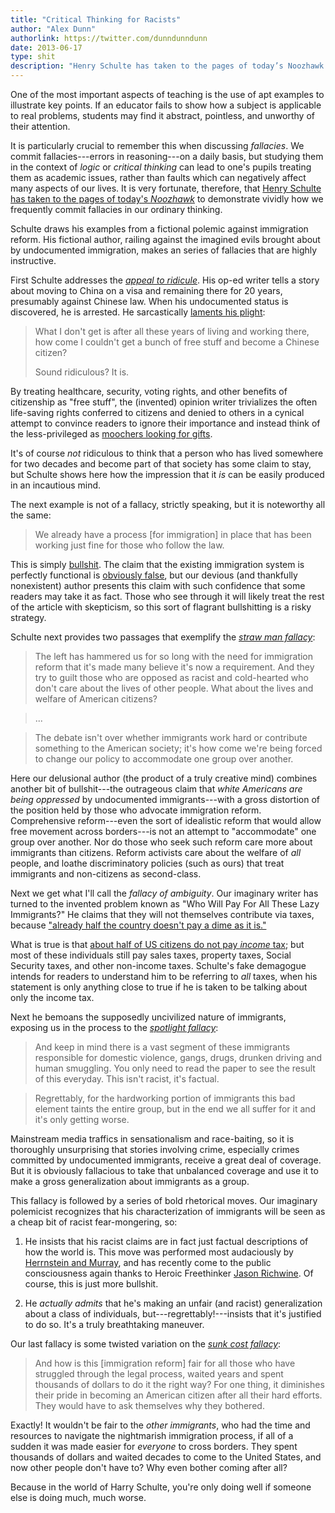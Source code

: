 ```yaml
---
title: "Critical Thinking for Racists"
author: "Alex Dunn"
authorlink: https://twitter.com/dunndunndunn
date: 2013-06-17
type: shit
description: "Henry Schulte has taken to the pages of today’s Noozhawk to demonstrate vividly how we frequently commit fallacies in our ordinary thinking."
---
```


One of the most important aspects of teaching is the use of apt
examples to illustrate key points.  If an educator fails to show how a
subject is applicable to real problems, students may find it abstract,
pointless, and unworthy of their attention.

It is particularly crucial to remember this when discussing
*fallacies*.  We commit fallacies---errors in reasoning---on a daily
basis, but studying them in the context of *logic* or *critical
thinking* can lead to one's pupils treating them as academic issues,
rather than faults which can negatively affect many aspects of our
lives.  It is very fortunate, therefore, that
[Henry Schulte has taken to the pages of today's *Noozhawk*](http://www.noozhawk.com/article/061713_henry_schulte_immigration_reform/
"Noozhawk: If We Would Use the Process Already in Place, We Wouldn\'t
Need Immigration \'Reform\'") to demonstrate vividly how we frequently
commit fallacies in our ordinary thinking.

Schulte draws his examples from a fictional polemic against
immigration reform.  His fictional author, railing against the
imagined evils brought about by undocumented immigration, makes an
series of fallacies that are highly instructive.

First Schulte addresses the
[*appeal to ridicule*](http://www.nizkor.org/features/fallacies/appeal-to-ridicule.html
"The Nizkor Project: Appeal to Ridicule").  His op-ed writer tells a
story about moving to China on a visa and remaining there for 20
years, presumably against Chinese law.  When his undocumented status
is discovered, he is arrested.  He sarcastically
[laments his plight](http://www.noozhawk.com/article/061713_henry_schulte_immigration_reform/
"Noozhawk: If We Would Use the Process Already in Place, We Wouldn\'t
Need Immigration \'Reform\'"):

> What I don't get is after all these years of living and working
> there, how come I couldn't get a bunch of free stuff and become a
> Chinese citizen?
>
> Sound ridiculous? It is.

By treating healthcare, security, voting rights, and other benefits of
citizenship as "free stuff", the (invented) opinion writer trivializes
the often life-saving rights conferred to citizens and denied to
others in a cynical attempt to convince readers to ignore their
importance and instead think of the less-privileged as
[moochers looking for gifts](http://thecaucus.blogs.nytimes.com/2012/11/14/romney-blames-loss-on-obamas-gifts-to-minorities-and-young-voters/
"Romney Blames Loss on Obama\'s \'Gifts\' to Minorities and Young
Voters").

It's of course *not* ridiculous to think that a person who has lived
somewhere for two decades and become part of that society has some
claim to stay, but Schulte shows here how the impression that it *is*
can be easily produced in an incautious mind.

The next example is not of a fallacy, strictly speaking, but it is
noteworthy all the same:

> We already have a process [for immigration] in place that has been
> working just fine for those who follow the law.

This is simply [bullshit](https://en.wikipedia.org/wiki/On_Bullshit
"Wikipedia: On Bullshit").  The claim that the existing immigration
system is perfectly functional is
[obviously false](http://usnews.nbcnews.com/_news/2013/04/12/17709883-waiting-half-a-life-for-a-green-card-families-languish-in-immigration-line?lite
"Waiting half a life for a green card: Families languish in
immigration line"), but our devious (and thankfully nonexistent)
author presents this claim with such confidence that some readers may
take it as fact.  Those who see through it will likely treat the rest
of the article with skepticism, so this sort of flagrant bullshitting
is a risky strategy.

Schulte next provides two passages that exemplify the
[*straw man fallacy*](http://www.nizkor.org/features/fallacies/straw-man.html
"Nizkor Project: Straw Man"):

> The left has hammered us for so long with the need for immigration
> reform that it's made many believe it's now a requirement.  And they
> try to guilt those who are opposed as racist and cold-hearted who
> don't care about the lives of other people.  What about the lives
> and welfare of American citizens?

> ...

> The debate isn't over whether immigrants work hard or contribute
> something to the American society; it's how come we're being forced
> to change our policy to accommodate one group over another.

Here our delusional author (the product of a truly creative mind)
combines another bit of bullshit---the outrageous claim that *white
Americans are being oppressed* by undocumented immigrants---with a
gross distortion of the position held by those who advocate
immigration reform.  Comprehensive reform---even the sort of
idealistic reform that would allow free movement across borders---is
not an attempt to "accommodate" one group over another.  Nor do those
who seek such reform care more about immigrants than citizens.  Reform
activists care about the welfare of *all* people, and loathe
discriminatory policies (such as ours) that treat immigrants and
non-citizens as second-class.

Next we get what I'll call the *fallacy of ambiguity*.  Our imaginary
writer has turned to the invented problem known as "Who Will Pay For
All These Lazy Immigrants?"  He claims that they will not themselves
contribute via taxes, because
["already half the country doesn't pay a dime as it is."](http://www.noozhawk.com/article/061713_henry_schulte_immigration_reform/
"Noozhawk: If We Would Use the Process Already in Place, We Wouldn\'t
Need Immigration \'Reform\'")

What is true is that
[about half of US citizens do not pay *income* tax](http://www.politifact.com/truth-o-meter/statements/2012/sep/18/mitt-romney/romney-says-47-percent-americans-pay-no-income-tax/
"Politifact: Mitt Romney says 47 percent of Americans pay no income
tax"); but most of these individuals still pay sales taxes, property
taxes, Social Security taxes, and other non-income taxes.  Schulte's
fake demagogue intends for readers to understand him to be referring
to *all* taxes, when his statement is only anything close to true if
he is taken to be talking about only the income tax.

Next he bemoans the supposedly uncivilized nature of immigrants,
exposing us in the process to the
[*spotlight fallacy*](http://www.nizkor.org/features/fallacies/spotlight.html
"Nizkor Project: Spotlight"):

> And keep in mind there is a vast segment of these immigrants
> responsible for domestic violence, gangs, drugs, drunken driving and
> human smuggling. You only need to read the paper to see the result
> of this everyday. This isn't racist, it's factual.

> Regrettably, for the hardworking portion of immigrants this bad
> element taints the entire group, but in the end we all suffer for it
> and it's only getting worse.

Mainstream media traffics in sensationalism and race-baiting, so it is
thoroughly unsurprising that stories involving crime, especially
crimes committed by undocumented immigrants, receive a great deal of
coverage.  But it is obviously fallacious to take that unbalanced
coverage and use it to make a gross generalization about immigrants as
a group.

This fallacy is followed by a series of bold rhetorical moves.  Our
imaginary polemicist recognizes that his characterization of
immigrants will be seen as a cheap bit of racist fear-mongering, so:

1. He insists that his racist claims are in fact just factual
   descriptions of how the world is.  This move was performed most
   audaciously by
   [Herrnstein and Murray](https://en.wikipedia.org/wiki/The_Bell_Curve
   "Wikipedia: The Bell Curve"), and has recently come to the public
   consciousness again thanks to Heroic Freethinker
   [Jason Richwine](http://www.washingtonpost.com/blogs/wonkblog/wp/2013/05/08/heritage-study-co-author-opposed-letting-in-immigrants-with-low-iqs/
   "Heritage study co-author opposed letting in immigrants with low
   IQs").  Of course, this is just more bullshit.
   
2. He *actually admits* that he's making an unfair (and racist)
   generalization about a class of individuals,
   but---regrettably!---insists that it's justified to do so.  It's a
   truly breathtaking maneuver.

Our last fallacy is some twisted variation on the
[*sunk cost fallacy*](http://lesswrong.com/lw/at/sunk_cost_fallacy/
"LessWrong: Sunk Cost Fallacy"):

> And how is this [immigration reform] fair for all those who have
> struggled through the legal process, waited years and spent
> thousands of dollars to do it the right way? For one thing, it
> diminishes their pride in becoming an American citizen after all
> their hard efforts. They would have to ask themselves why they
> bothered.

Exactly!  It wouldn't be fair to the *other immigrants*, who had the
time and resources to navigate the nightmarish immigration process, if
all of a sudden it was made easier for *everyone* to cross borders.
They spent thousands of dollars and waited decades to come to the
United States, and now other people don't have to?  Why even bother
coming after all?

Because in the world of Harry Schulte, you're only doing well if
someone else is doing much, much worse.

